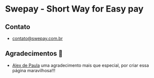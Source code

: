 # Swepay - Short Way for Easy pay

## Contato
- [contato@swepay.com.br](mailto:contato@swepay.com.br)

## Agradecimentos 🎁
- [Alex de Paula](https://github.com/alexdepaula89) uma agradecimento mais que especial, por criar essa página maravilhosa!!!
